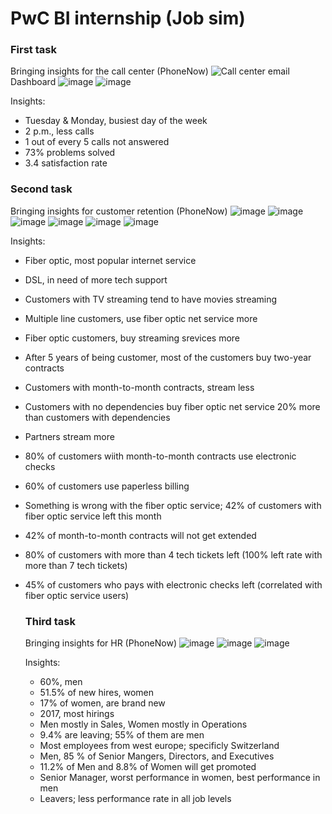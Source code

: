 # PwC BI internship (Job sim)

### First task
Bringing insights for the call center (PhoneNow)
![Call center email](https://github.com/NickJussefi/PwC-BI-Internship/assets/153446326/e6210d6c-06c9-4e6f-8836-a2943df518b2)
Dashboard
![image](https://github.com/NickJussefi/PwC-BI-Internship/assets/153446326/549b9b42-5678-485f-bfea-b0863f3241e7)
![image](https://github.com/NickJussefi/PwC-BI-Internship/assets/153446326/c2c0217b-2986-4450-9f17-259572724637)

Insights:
- Tuesday & Monday, busiest day of the week
- 2 p.m., less calls
- 1 out of every 5 calls not answered
- 73% problems solved
- 3.4 satisfaction rate

### Second task
Bringing insights for customer retention (PhoneNow)
![image](https://github.com/NickJussefi/PwC-BI-Internship/assets/153446326/cdd06396-4121-4621-9a00-c176c17f38bc)
![image](https://github.com/NickJussefi/PwC-BI-Internship/assets/153446326/2ba79c90-327c-4377-b603-fc7939e6e309)
![image](https://github.com/NickJussefi/PwC-BI-Internship/assets/153446326/ded2f7ed-30d3-4b0b-b9a9-50e70c13c981)
![image](https://github.com/NickJussefi/PwC-BI-Internship/assets/153446326/7604d7e3-f9ce-4556-9210-77c5188fbd07)
![image](https://github.com/NickJussefi/PwC-BI-Internship/assets/153446326/26490f74-8a5b-446d-a439-74be2c1eae19)
![image](https://github.com/NickJussefi/PwC-BI-Internship/assets/153446326/da178f93-df29-4527-9df0-695ff8e90b02)

Insights:
- Fiber optic, most popular internet service
- DSL, in need of more tech support
- Customers with TV streaming tend to have movies streaming
- Multiple line customers, use fiber optic net service more
- Fiber optic customers, buy streaming srevices more
- After 5 years of being customer, most of the customers buy two-year contracts
- Customers with month-to-month contracts, stream less
- Customers with no dependencies buy fiber optic net service 20% more than customers with dependencies
- Partners stream more
- 80% of customers wiith month-to-month contracts use electronic checks
- 60% of customers use paperless billing
- Something is wrong with the fiber optic service; 42% of customers with fiber optic service left this month
- 42% of month-to-month contracts will not get extended
- 80% of customers with more than 4 tech tickets left (100% left rate with more than 7 tech tickets)
- 45% of customers who pays with electronic checks left (correlated with fiber optic service users)

  ### Third task
  Bringing insights for HR (PhoneNow)
  ![image](https://github.com/NickJussefi/PwC-BI-Internship/assets/153446326/5ce78297-1d8a-4672-af09-22c57137ddee)
  ![image](https://github.com/NickJussefi/PwC-BI-Internship/assets/153446326/fb052424-78be-412b-b3d2-6a67e89061a8)
  ![image](https://github.com/NickJussefi/PwC-BI-Internship/assets/153446326/72fe979d-6519-490f-91e4-89e2a48be51c)

  Insights:
  - 60%, men
  - 51.5% of new hires, women
  - 17% of women, are brand new
  - 2017, most hirings
  - Men mostly in Sales, Women mostly in Operations
  - 9.4% are leaving; 55% of them are men
  - Most employees from west europe; specificly Switzerland
  - Men, 85 % of Senior Mangers, Directors, and Executives
  - 11.2% of Men and 8.8% of Women will get promoted
  - Senior Manager, worst performance in women, best performance in men
  - Leavers; less performance rate in all job levels


